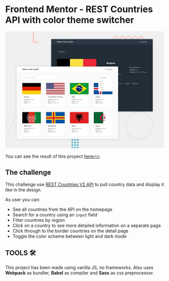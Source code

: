 # **Frontend Mentor - REST Countries API with color theme switcher**

![Design preview for the REST Countries API with color theme switcher coding challenge](./design/desktop-preview.jpg)

You can see the result of this proyect [here🔥🔥](https://jrigoo-countries-api.netlify.app/)

## **The challenge**

This challenge use [REST Countries V2 API](https://restcountries.com/#api-endpoints-v2) to pull country data and display it like in the design.

As user you can:

- See all countries from the API on the homepage
- Search for a country using an `input` field
- Filter countries by region
- Click on a country to see more detailed information on a separate page
- Click through to the border countries on the detail page
- Toggle the color scheme between light and dark mode

## **TOOLS** 🛠

This project has been made using vanilla JS, no frameworks. Also uses **Webpack** as bundler, **Babel** as compiler and **Sass** as css preprocessor.
